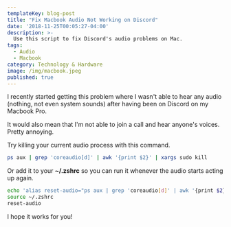 ```yaml
---
templateKey: blog-post
title: "Fix Macbook Audio Not Working on Discord"
date: '2018-11-25T00:05:27-04:00'
description: >-
  Use this script to fix Discord's audio problems on Mac.
tags:
  - Audio
  - Macbook
category: Technology & Hardware
image: /img/macbook.jpeg
published: true
---
```


I recently started getting this problem where I wasn't able to hear any audio (nothing, not even system sounds) after having been on Discord on my Macbook Pro.

It would also mean that I'm not able to join a call and hear anyone's voices. Pretty annoying.

Try killing your current audio process with this command.


```bash
ps aux | grep 'coreaudio[d]' | awk '{print $2}' | xargs sudo kill
```

Or add it to your **~/.zshrc** so you can run it whenever the audio starts acting up again.

```bash
echo 'alias reset-audio="ps aux | grep 'coreaudio[d]' | awk '{print $2}' | xargs sudo kill"' >> ~/.zshrc
source ~/.zshrc
reset-audio
```

I hope it works for you!